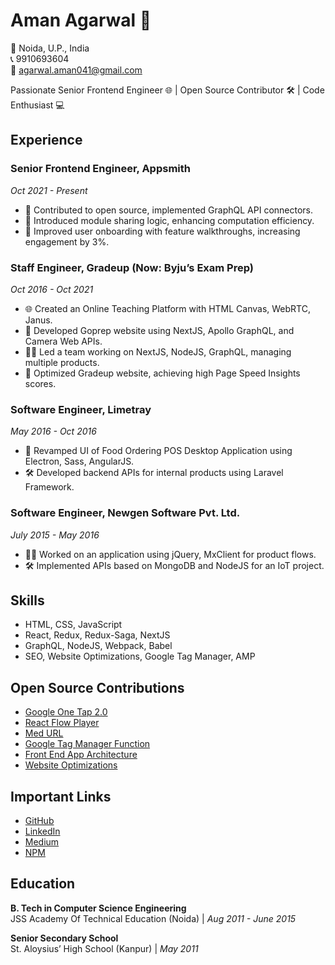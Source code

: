 # Aman Agarwal 🚀

📍 Noida, U.P., India  
📞 9910693604  
📧 agarwal.aman041@gmail.com

Passionate Senior Frontend Engineer 🌐 | Open Source Contributor 🛠️ | Code Enthusiast 💻

## Experience

### Senior Frontend Engineer, Appsmith
*Oct 2021 - Present*  
- 🚀 Contributed to open source, implemented GraphQL API connectors.
- 🌈 Introduced module sharing logic, enhancing computation efficiency.
- 🚀 Improved user onboarding with feature walkthroughs, increasing engagement by 3%.

### Staff Engineer, Gradeup (Now: Byju’s Exam Prep)
*Oct 2016 - Oct 2021*  
- 🌐 Created an Online Teaching Platform with HTML Canvas, WebRTC, Janus.
- 🚀 Developed Goprep website using NextJS, Apollo GraphQL, and Camera Web APIs.
- 👨‍💻 Led a team working on NextJS, NodeJS, GraphQL, managing multiple products.
- 🚀 Optimized Gradeup website, achieving high Page Speed Insights scores.

### Software Engineer, Limetray
*May 2016 - Oct 2016*  
- 💼 Revamped UI of Food Ordering POS Desktop Application using Electron, Sass, AngularJS.
- 🛠️ Developed backend APIs for internal products using Laravel Framework.

### Software Engineer, Newgen Software Pvt. Ltd.
*July 2015 - May 2016*  
- 👨‍💻 Worked on an application using jQuery, MxClient for product flows.
- 🛠️ Implemented APIs based on MongoDB and NodeJS for an IoT project.

## Skills

- HTML, CSS, JavaScript
- React, Redux, Redux-Saga, NextJS
- GraphQL, NodeJS, Webpack, Babel
- SEO, Website Optimizations, Google Tag Manager, AMP

## Open Source Contributions

- [Google One Tap 2.0](#)
- [React Flow Player](#)
- [Med URL](#)
- [Google Tag Manager Function](#)
- [Front End App Architecture](#)
- [Website Optimizations](#)

## Important Links

- [GitHub](#)
- [LinkedIn](#)
- [Medium](#)
- [NPM](#)

## Education

**B. Tech in Computer Science Engineering**  
JSS Academy Of Technical Education (Noida) | *Aug 2011 - June 2015*

**Senior Secondary School**  
St. Aloysius’ High School (Kanpur) | *May 2011*
